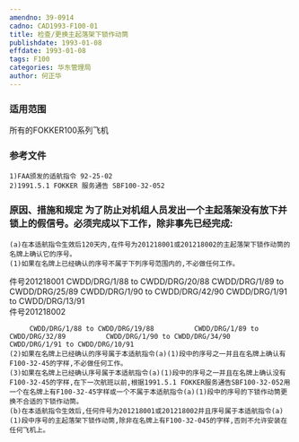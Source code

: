 ```yaml
---
amendno: 39-0914  
cadno: CAD1993-F100-01  
title: 检查/更换主起落架下锁作动筒  
publishdate: 1993-01-08  
effdate: 1993-01-08  
tags: F100  
categories: 华东管理局  
author: 何正华  
---
```

  
### 适用范围  
所有的FOKKER100系列飞机  
  
<!--more-->  
### 参考文件  
    1)FAA颁发的适航指令 92-25-02  
    2)1991.5.1 FOKKER 服务通告 SBF100-32-052  
  
### 原因、措施和规定 为了防止对机组人员发出一个主起落架没有放下并锁上的假信号。必须完成以下工作，除非事先已经完成:  
    (a)在本适航指令生效后120天内,在件号为201218001或201218002的主起落架下锁作动筒的名牌上确认它的序号。  
    (1)如果在名牌上已经确认的序号不属于下列序号范围内的,不必做任何工作。  
  
件号201218001          CWDD/DRG/1/88 to CWDD/DRG/20/88          CWDD/DRG/1/89 to CWDD/DRG/25/89          CWDD/DRG/1/90 to CWDD/DRG/42/90          CWDD/DRG/1/91 to CWDD/DRG/13/91  
件号201218002  
  
         CWDD/DRG/1/88 to CWDD/DRG/19/88          CWDD/DRG/1/89 to CWDD/DRG/32/89          CWDD/DRG/1/90 to CWDD/DRG/34/90          CWDD/DRG/1/91 to CWDD/DRG/10/91  
    (2)如果在名牌上已经确认的序号属于本适航指令(a)(1)段中的序号之一并且在名牌上确认有F100-32-45的字样,不必做任何工作。  
    (3)如果在名牌上已经确认序号属于本适航指令(a)(1)段中的序号之一并且在名牌上确认没有F100-32-45的字样,在下一次航班以前,根据1991.5.1 FOKKER服务通告SBF100-32-052用一个在名牌上有F100-32-45字样或一个不属于本适航指令(a)(1)段中的序号的下锁作动筒更换不合适的下锁作动筒。  
    (b)在本适航指令生效后,任何件号为201218001或201218002并且序号属于本适航指令(a)(1)段中序号的主起落架下锁作动筒,除非在名牌上有F100-32-045的字样,否则不允许安装在任何飞机上。  
  
